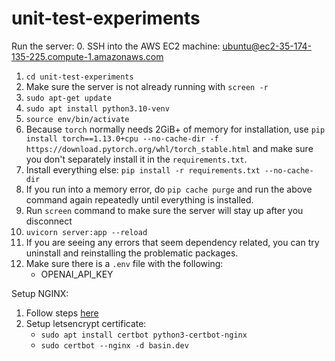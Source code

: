 # unit-test-experiments

Run the server:
0. SSH into the AWS EC2 machine: ubuntu@ec2-35-174-135-225.compute-1.amazonaws.com
1. `cd unit-test-experiments`
2. Make sure the server is not already running with `screen -r`
3. `sudo apt-get update`
4. `sudo apt install python3.10-venv`
5. `source env/bin/activate`
6. Because `torch` normally needs 2GiB+ of memory for installation, use `pip install torch==1.13.0+cpu --no-cache-dir -f https://download.pytorch.org/whl/torch_stable.html` and make sure you don't separately install it in the `requirements.txt`.
7. Install everything else: `pip install -r requirements.txt --no-cache-dir`
8. If you run into a memory error, do `pip cache purge` and run the above command again repeatedly until everything is installed.
9. Run `screen` command to make sure the server will stay up after you disconnect
10. `uvicorn server:app --reload`
11. If you are seeing any errors that seem dependency related, you can try uninstall and reinstalling the problematic packages.
12. Make sure there is a `.env` file with the following:
    - OPENAI_API_KEY

Setup NGINX:
1. Follow steps [here](https://www.digitalocean.com/community/tutorials/how-to-configure-nginx-as-a-reverse-proxy-on-ubuntu-22-04)
2. Setup letsencrypt certificate:
    - `sudo apt install certbot python3-certbot-nginx`
    - `sudo certbot --nginx -d basin.dev`